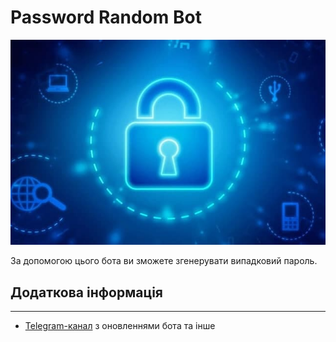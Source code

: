 # Password Random Bot
![Помилка](/media/photo.jpg)

За допомогою цього бота ви зможете згенерувати випадковий пароль.
## Додаткова інформація
***
* [Telegram-канал](https://t.me/WildPiranha) з оновленнями бота та інше
